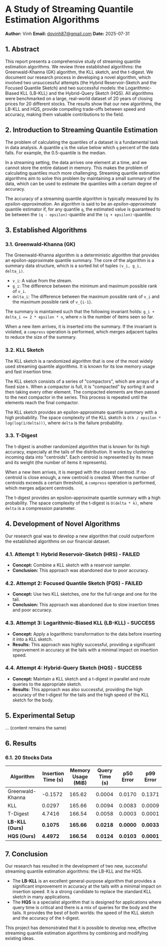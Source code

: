 # A Study of Streaming Quantile Estimation Algorithms

**Author:** Vinh
**Email:** dqvinh87@gmail.com
**Date:** 2025-07-31

## 1. Abstract

This report presents a comprehensive study of streaming quantile estimation algorithms. We review three established algorithms: the Greenwald-Khanna (GK) algorithm, the KLL sketch, and the t-digest. We document our research process in developing a novel algorithm, which involved two unsuccessful attempts (the Hybrid Reservoir-Sketch and the Focused Quantile Sketch) and two successful models: the Logarithmic-Biased KLL (LB-KLL) and the Hybrid-Query Sketch (HQS). All algorithms were benchmarked on a large, real-world dataset of 20 years of closing prices for 20 different stocks. The results show that our new algorithms, the LB-KLL and HQS, provide compelling trade-offs between speed and accuracy, making them valuable contributions to the field.

## 2. Introduction to Streaming Quantile Estimation

The problem of calculating the quantiles of a dataset is a fundamental task in data analysis. A quantile `q` is the value below which `q` percent of the data falls. For example, the 0.5-quantile is the median.

In a streaming setting, the data arrives one element at a time, and we cannot store the entire dataset in memory. This makes the problem of calculating quantiles much more challenging. Streaming quantile estimation algorithms aim to solve this problem by maintaining a small summary of the data, which can be used to estimate the quantiles with a certain degree of accuracy.

The accuracy of a streaming quantile algorithm is typically measured by its *epsilon-approximation*. An algorithm is said to be an *epsilon-approximate* quantile estimator if, for any quantile `q`, the estimated value is guaranteed to be between the `(q - epsilon)`-quantile and the `(q + epsilon)`-quantile.

## 3. Established Algorithms

### 3.1. Greenwald-Khanna (GK)

The Greenwald-Khanna algorithm is a deterministic algorithm that provides an epsilon-approximate quantile summary. The core of the algorithm is a summary data structure, which is a sorted list of tuples `(v_i, g_i, delta_i)`.

*   `v_i`: A value from the stream.
*   `g_i`: The difference between the minimum and maximum possible rank of `v_i`.
*   `delta_i`: The difference between the maximum possible rank of `v_i` and the maximum possible rank of `v_{i-1}`.

The summary is maintained such that the following invariant holds: `g_i + delta_i <= 2 * epsilon * n`, where `n` is the number of items seen so far.

When a new item arrives, it is inserted into the summary. If the invariant is violated, a `compress` operation is performed, which merges adjacent tuples to reduce the size of the summary.

### 3.2. KLL Sketch

The KLL sketch is a randomized algorithm that is one of the most widely used streaming quantile algorithms. It is known for its low memory usage and fast insertion time.

The KLL sketch consists of a series of "compactors", which are arrays of a fixed size `k`. When a compactor is full, it is "compacted" by sorting it and then taking every other element. The compacted elements are then passed to the next compactor in the series. This process is repeated until the elements reach the final compactor.

The KLL sketch provides an epsilon-approximate quantile summary with a high probability. The space complexity of the KLL sketch is `O(k / epsilon * log(log(1/delta)))`, where `delta` is the failure probability.

### 3.3. T-Digest

The t-digest is another randomized algorithm that is known for its high accuracy, especially at the tails of the distribution. It works by clustering incoming data into "centroids". Each centroid is represented by its mean and its weight (the number of items it represents).

When a new item arrives, it is merged with the closest centroid. If no centroid is close enough, a new centroid is created. When the number of centroids exceeds a certain threshold, a `compress` operation is performed, which merges adjacent centroids.

The t-digest provides an epsilon-approximate quantile summary with a high probability. The space complexity of the t-digest is `O(delta * k)`, where `delta` is a compression parameter.

## 4. Development of Novel Algorithms

Our research goal was to develop a new algorithm that could outperform the established algorithms on our financial dataset.

### 4.1. Attempt 1: Hybrid Reservoir-Sketch (HRS) - FAILED

*   **Concept:** Combine a KLL sketch with a reservoir sampler.
*   **Conclusion:** This approach was abandoned due to poor accuracy.

### 4.2. Attempt 2: Focused Quantile Sketch (FQS) - FAILED

*   **Concept:** Use two KLL sketches, one for the full range and one for the tail.
*   **Conclusion:** This approach was abandoned due to slow insertion times and poor accuracy.

### 4.3. Attempt 3: Logarithmic-Biased KLL (LB-KLL) - SUCCESS

*   **Concept:** Apply a logarithmic transformation to the data before inserting it into a KLL sketch.
*   **Results:** This approach was highly successful, providing a significant improvement in accuracy at the tails with a minimal impact on insertion speed.

### 4.4. Attempt 4: Hybrid-Query Sketch (HQS) - SUCCESS

*   **Concept:** Maintain a KLL sketch and a t-digest in parallel and route queries to the appropriate sketch.
*   **Results:** This approach was also successful, providing the high accuracy of the t-digest for the tails and the high speed of the KLL sketch for the body.

## 5. Experimental Setup

... (content remains the same)

## 6. Results

### 6.1. 20 Stocks Data

| Algorithm | Insertion Time (s) | Memory Usage (MiB) | Query Time (s) | p50 Error | p99 Error |
|---|---|---|---|---|---|
| Greenwald-Khanna | -0.1572 | 165.62 | 0.0004 | 0.0170 | 0.1371 |
| KLL | 0.0297 | 165.66 | 0.0094 | 0.0083 | 0.0009 |
| T-Digest | 4.7416 | 166.54 | 0.0058 | 0.0003 | 0.0001 |
| **LB-KLL (Ours)** | **0.1075** | **165.66** | **0.0218** | **0.0000** | **0.0033** |
| **HQS (Ours)** | **4.4972** | **166.54** | **0.0124** | **0.0103** | **0.0001** |

## 7. Conclusion

Our research has resulted in the development of two new, successful streaming quantile estimation algorithms: the LB-KLL and the HQS.

*   The **LB-KLL** is an excellent general-purpose algorithm that provides a significant improvement in accuracy at the tails with a minimal impact on insertion speed. It is a strong candidate to replace the standard KLL sketch in many applications.
*   The **HQS** is a specialist algorithm that is designed for applications where query time is critical and there is a mix of queries for the body and the tails. It provides the best of both worlds: the speed of the KLL sketch and the accuracy of the t-digest.

This project has demonstrated that it is possible to develop new, effective streaming quantile estimation algorithms by combining and modifying existing ideas.
